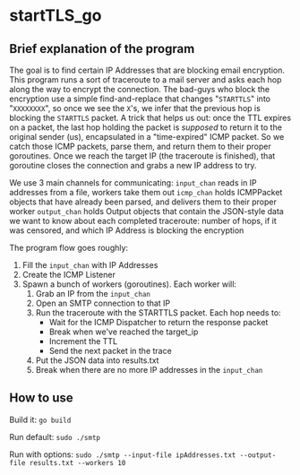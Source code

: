 # startTLS_go #

## Brief explanation of the program ##

The goal is to find certain IP Addresses that are blocking email encryption. This program runs a sort of traceroute to a mail server and asks each hop along the way to encrypt the connection. The bad-guys who block the encryption use a simple find-and-replace that changes "`STARTTLS`" into "`XXXXXXXX`", so once we see the `X`'s, we infer that the previous hop is blocking the `STARTTLS` packet. A trick that helps us out: once the TTL expires on a packet, the last hop holding the packet is *supposed* to return it to the original sender (us), encapsulated in a "time-expired" ICMP packet. So we catch those ICMP packets, parse them, and return them to their proper goroutines. Once we reach the target IP (the traceroute is finished), that goroutine closes the connection and grabs a new IP address to try.

We use 3 main channels for communicating:
`input_chan` reads in IP addresses from a file, workers take them out
`icmp_chan` holds ICMPPacket objects that have already been parsed, and delivers them to their proper worker
`output_chan` holds Output objects that contain the JSON-style data we want to know about each completed traceroute: number of hops, if it was censored, and which IP Address is blocking the encryption

The program flow goes roughly:
1. Fill the `input_chan` with IP Addresses
2. Create the ICMP Listener
3. Spawn a bunch of workers (goroutines). Each worker will:
    1. Grab an IP from the `input_chan`
    2. Open an SMTP connection to that IP
    3. Run the traceroute with the STARTTLS packet. Each hop needs to:
        - Wait for the ICMP Dispatcher to return the response packet
        - Break when we've reached the target_ip
        - Increment the TTL
        - Send the next packet in the trace
    4. Put the JSON data into results.txt
    5. Break when there are no more IP addresses in the `input_chan`

## How to use ##
Build it: `go build`

Run default: `sudo ./smtp`

Run with options: `sudo ./smtp --input-file ipAddresses.txt --output-file results.txt --workers 10`
